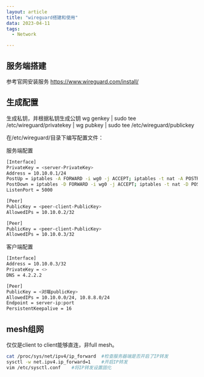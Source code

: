 ```yaml
---
layout: article
title: "wireguard搭建和使用"
data: 2023-04-11
tags:
  - Network

---
```

## 服务端搭建

参考官网安装服务 <https://www.wireguard.com/install/>

## 生成配置

生成私钥，并根据私钥生成公钥
wg genkey | sudo tee /etc/wireguard/privatekey | wg pubkey | sudo tee /etc/wireguard/publickey

在/etc/wireguard/目录下编写配置文件：

服务端配置

```bash
[Interface]
PrivateKey = <server-PrivateKey>
Address = 10.10.0.1/24
PostUp = iptables -A FORWARD -i wg0 -j ACCEPT; iptables -t nat -A POSTROUTING -o enp0s3 -j MASQUERADE; ip6tables -A FORWARD -i wg0 -j ACCEPT; ip6tables -t nat -A POSTROUTING -o enp0s3 -j MASQUERADE
PostDown = iptables -D FORWARD -i wg0 -j ACCEPT; iptables -t nat -D POSTROUTING -o enp0s3 -j MASQUERADE; ip6tables -D FORWARD -i wg0 -j ACCEPT; ip6tables -t nat -D POSTROUTING -o enp0s3 -j MASQUERADE
ListenPort = 5000

[Peer]
PublicKey = <peer-client-PublicKey>
AllowedIPs = 10.10.0.2/32

[Peer]
PublicKey = <peer-client-PublicKey>
AllowedIPs = 10.10.0.3/32

```

客户端配置

```bash
[Interface]
Address = 10.10.0.3/32
PrivateKey = <>
DNS = 4.2.2.2

[Peer]
PublicKey = <对端publicKey>
AllowedIPs = 10.10.0.0/24, 10.8.8.0/24
Endpoint = server-ip:port
PersistentKeepalive = 16

```

## mesh组网

仅仅是client to client能够直连，非full mesh。

```bash
cat /proc/sys/net/ipv4/ip_forward  #检查服务器端是否开启了IP转发
sysctl -w net.ipv4.ip_forward=1    #开启IP转发
vim /etc/sysctl.conf    #将IP转发设置固化
```
